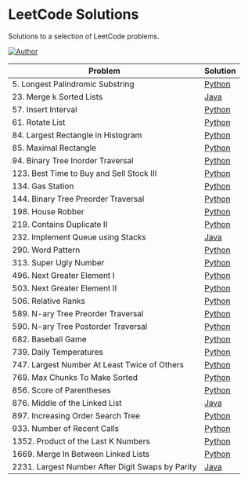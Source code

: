 # LeetCode Solutions
Solutions to a selection of LeetCode problems.

[![Author](https://andrejanesic.com/git-signature-sm.png)](https://github.com/andrejanesic)

| Problem | Solution |
| --- | --- |
| 5. Longest Palindromic Substring | [Python](./problems/5.%20Longest%20Palindromic%20Substring/solution.py) |
| 23. Merge k Sorted Lists | [Java](./problems/23.%20Merge%20k%20Sorted%20Lists/Solution.java) |
| 57. Insert Interval | [Python](./problems/57.%20Insert%20Interval/solution.py) |
| 61. Rotate List | [Python](./problems/61.%20Rotate%20List/solution.py) |
| 84. Largest Rectangle in Histogram | [Python](./problems/84.%20Largest%20Rectangle%20in%20Histogram/solution.py) |
| 85. Maximal Rectangle | [Python](./problems/85.%20Maximal%20Rectangle/solution.py) |
| 94. Binary Tree Inorder Traversal | [Python](./problems/94.%20Binary%20Tree%20Inorder%20Traversal/solution.py) |
| 123. Best Time to Buy and Sell Stock III | [Python](./problems/123.%20Best%20Time%20to%20Buy%20and%20Sell%20Stock%20III/solution.py) |
| 134. Gas Station | [Python](./problems/134.%20Gas%20Station/solution.py) |
| 144. Binary Tree Preorder Traversal | [Python](./problems/144.%20Binary%20Tree%20Preorder%20Traversal/solution.py) |
| 198. House Robber | [Python](./problems/198.%20House%20Robber/solution.py) |
| 219. Contains Duplicate II | [Python](./problems/219.%20Contains%20Duplicate%20II/solution.py) |
| 232. Implement Queue using Stacks | [Java](./problems/232.%20Implement%20Queue%20using%20Stacks/MyQueue.java) |
| 290. Word Pattern | [Python](./problems/290.%20Word%20Pattern/solution.py) |
| 313. Super Ugly Number | [Python](./problems/313.%20Super%20Ugly%20Number/solution.py) |
| 496. Next Greater Element I | [Python](./problems/496.%20Next%20Greater%20Element%20I/solution.py) |
| 503. Next Greater Element II | [Python](./problems/503.%20Next%20Greater%20Element%20II/solution.py) |
| 506. Relative Ranks | [Python](./problems/506.%20Relative%20Ranks/solution.py) |
| 589. N-ary Tree Preorder Traversal | [Python](./problems/589.%20N-ary%20Tree%20Preorder%20Traversal/solution.py) |
| 590. N-ary Tree Postorder Traversal | [Python](./problems/590.%20N-ary%20Tree%20Postorder%20Traversal/solution.py) |
| 682. Baseball Game | [Python](./problems/682.%20Baseball%20Game/solution.py) |
| 739. Daily Temperatures | [Python](./problems/739.%20Daily%20Temperatures/solution.py) |
| 747. Largest Number At Least Twice of Others | [Python](./problems/747.%20Largest%20Number%20At%20Least%20Twice%20of%20Others/dominant_index.py) |
| 769. Max Chunks To Make Sorted | [Python](./problems/769.%20Max%20Chunks%20To%20Make%20Sorted/solution.py) |
| 856. Score of Parentheses | [Python](./problems/856.%20Score%20of%20Parentheses/solution.py) |
| 876. Middle of the Linked List | [Java](./problems/876.%20Middle%20of%20the%20Linked%20List/Solution.java) |
| 897. Increasing Order Search Tree | [Python](./problems/897.%20Increasing%20Order%20Search%20Tree/solution.py) |
| 933. Number of Recent Calls | [Python](./problems/933.%20Number%20of%20Recent%20Calls/recentCounter.py) |
| 1352. Product of the Last K Numbers | [Python](./problems/1352.%20Product%20of%20the%20Last%20K%20Numbers/productOfNumbers.py) |
| 1669. Merge In Between Linked Lists | [Python](./problems/1669.%20Merge%20In%20Between%20Linked%20Lists/solution.py) |
| 2231. Largest Number After Digit Swaps by Parity | [Java](./problems/2231.%20Largest%20Number%20After%20Digit%20Swaps%20by%20Parity/Solution.java) |